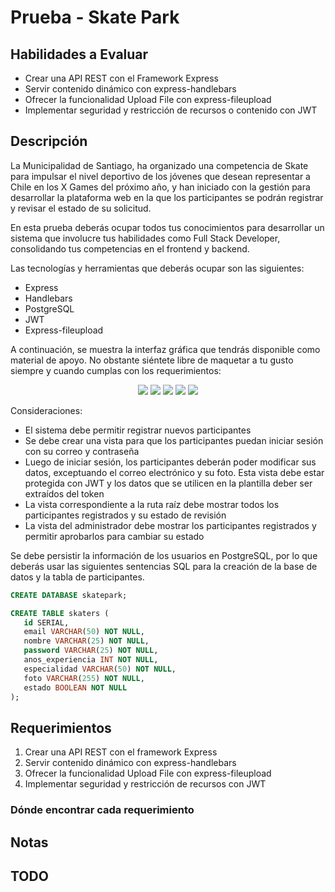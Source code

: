 # Prueba - Skate Park

## Habilidades a Evaluar

-  Crear una API REST con el Framework Express
-  Servir contenido dinámico con express-handlebars
-  Ofrecer la funcionalidad Upload File con express-fileupload
-  Implementar seguridad y restricción de recursos o contenido con JWT

## Descripción

La Municipalidad de Santiago, ha organizado una competencia de Skate para impulsar el nivel deportivo de los jóvenes que desean representar a Chile en los X Games del próximo año, y han iniciado con la gestión para desarrollar la plataforma web en la que los participantes se podrán registrar y revisar el estado de su solicitud.

En esta prueba deberás ocupar todos tus conocimientos para desarrollar un sistema que involucre tus habilidades como Full Stack Developer, consolidando tus competencias en el frontend y backend.

Las tecnologías y herramientas que deberás ocupar son las siguientes:

-  Express
-  Handlebars
-  PostgreSQL
-  JWT
-  Express-fileupload

A continuación, se muestra la interfaz gráfica que tendrás disponible como material de apoyo. No obstante siéntete libre de maquetar a tu gusto siempre y cuando cumplas con los requerimientos:

<p align="center">
   <img src="../assets/images/lista-participantes.png">
   <img src="../assets/images/registro-participantes.png">
   <img src="../assets/images/inicio-sesion.png">
   <img src="../assets/images/modificacion-datos.png">
   <img src="../assets/images/administracion.png">
</p>

Consideraciones:

-  El sistema debe permitir registrar nuevos participantes
-  Se debe crear una vista para que los participantes puedan iniciar sesión con su correo y contraseña
-  Luego de iniciar sesión, los participantes deberán poder modificar sus datos, exceptuando el correo electrónico y su foto. Esta vista debe estar protegida con JWT y los datos que se utilicen en la plantilla deber ser extraídos del token
-  La vista correspondiente a la ruta raíz debe mostrar todos los participantes registrados y su estado de revisión
-  La vista del administrador debe mostrar los participantes registrados y permitir aprobarlos para cambiar su estado

Se debe persistir la información de los usuarios en PostgreSQL, por lo que deberás usar las siguientes sentencias SQL para la creación de la base de datos y la tabla de participantes.

```sql
CREATE DATABASE skatepark;

CREATE TABLE skaters (
   id SERIAL,
   email VARCHAR(50) NOT NULL,
   nombre VARCHAR(25) NOT NULL,
   password VARCHAR(25) NOT NULL,
   anos_experiencia INT NOT NULL,
   especialidad VARCHAR(50) NOT NULL,
   foto VARCHAR(255) NOT NULL,
   estado BOOLEAN NOT NULL
);
```

## Requerimientos

1. Crear una API REST con el framework Express
2. Servir contenido dinámico con express-handlebars
3. Ofrecer la funcionalidad Upload File con express-fileupload
4. Implementar seguridad y restricción de recursos con JWT

### Dónde encontrar cada requerimiento

## Notas

## TODO
